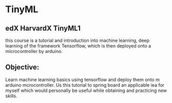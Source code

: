 # TinyML

## edX HarvardX TinyML1 
this course is a tutorial and introduction into machine learning, deep learning of the framework Tensorflow, which is then deployed onto a microcontroller by arduino.

## Objective:

Learn machine learning basics using tensorflow and deploy them onto m arduino mcrocontroller. Us this tutorial to spring board an applicable iea for myself which would personally be useful while obtaining and practicing new skills. 